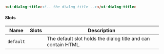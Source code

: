 ```html
<ui-dialog-title><!-- the dialog title --></ui-dialog-title>
```

#### Slots

| Name      | Slots | Description                                                   |
| --------- | ----- | ------------------------------------------------------------- |
| `default` |       | The default slot holds the dialog title and can contain HTML. |
